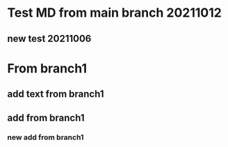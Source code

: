 # Test MD from main branch 20211012

## new test 20211006

# From branch1
## add text from branch1

## add from branch1
### new add from branch1